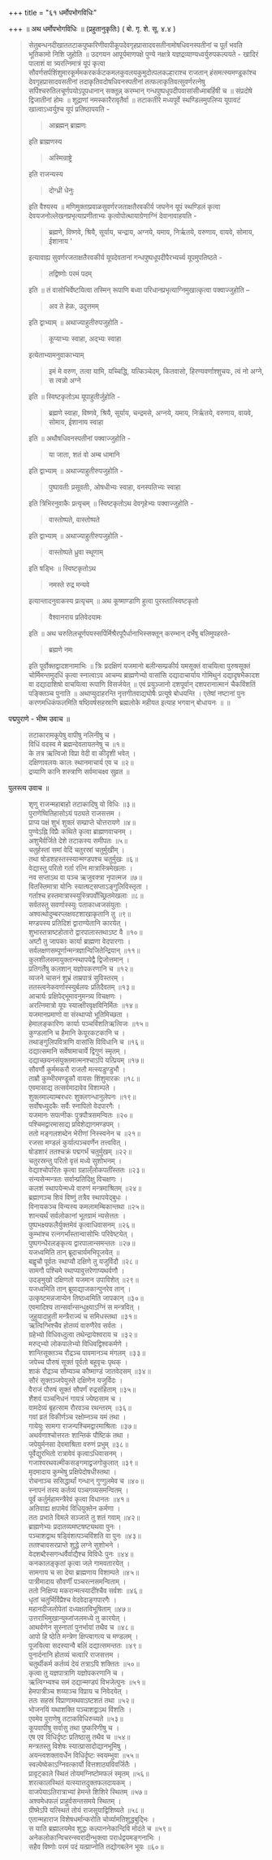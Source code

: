 +++
title = "६१ धर्मोपभोगविधिः"

+++
॥ अथ धर्मोपभोगविधिः ॥ (प्रहुतानुकृतिः) ( बो. गृ. शे. सू. ४.४ ) 

> सेतुबन्धनदीखाततटाकपुष्करिणीवापीकूपदेवगृहप्रासादवसतीनामोषधिवनस्पतीनां च पूर्तं भवति भूतिकामो निशि जुहोति ॥ उदगयन आपूर्यमाणपक्षे पुण्ये नक्षत्रे यज्ञद्रव्याण्यध्वर्युरुपकल्पयते -  खादिरं पालाशं वा त्र्यरत्निमात्रं यूपं कृत्वा सौवर्णसर्पशिंशुमारकूर्ममकरकर्कटकमलकुवलयकुमुदोत्पलकल्हाराश्च राजतान् हंसमत्स्यमण्डूकांश्च देवगृहप्रासादवसतीनां तदाकृतिवदोषधिवनस्पतीनां तत्फलाकृतिवत्सुवर्णरत्नेषु सर्पिश्चरुतिलचूर्णपयोऽपूपधानान् सक्तून्न् करम्भान् गन्धपुष्पधूपदीपवासांसीध्माबर्हिषी च ॥ संप्रदोषे द्विजातीनां होमः ॥ शूद्राणां नमस्कारैरावृतैर्वा ॥ तटाकतीरे मध्यपूर्वे स्थण्डिलमुपलिप्य यूपावटं खात्वाऽध्वर्युश्च यूपं प्रतिष्ठापयति -
>
>> आब्रह्मन् ब्राह्मणः
>
> इति ब्राह्मणस्य 
>
>> अस्मिन्राष्ट्रे
>
> इति राजन्यस्य 
>
>> दोग्ध्री धेनुः
>
> इति वैश्यस्य ॥ मणिमुक्ताप्रवाळसुवर्णरजताक्षतैरवकीर्य जघनेन यूपं स्थण्डिलं कृत्वा देवयजनोल्लेखनप्रभृत्याप्रणीताभ्यः कृत्वोपोत्थायाग्रेणाग्निं देवानावाहयति -
>
>> ब्रह्मणे, विष्णवे, श्रियै, सूर्याय, चन्द्राय, अग्नये, यमाय, निर्ऋतये, वरुणाय, वायवे, सोमाय, ईशानाय ' 
>
> इत्यावाह्य सुवर्णरजताक्षतैरवकीर्य यूपदेवतानां गन्धपुष्पधूपदीपैरभ्यर्च्य यूपमुपतिष्ठते - 
>
>> तद्विष्णोः परमं पदम्
>
> इति ॥ तं वासोभिर्वेष्टयित्वा तस्मिन् रूपाणि बध्वा परिधानप्रभृत्याग्निमुखात्कृत्वा पक्वाज्जुहोति –
>
>> अव ते हेळः, उदुत्तमम्
>
> इति द्वाभ्याम् ॥ अथाज्याहुतीरुपजुहोति - 
>
>> कूप्याभ्यः स्वाहा, अद्भ्यः स्वाहा
>
> इत्येताभ्यामनुवाकाभ्याम् 
>
>> इमं मे वरुण, तत्वा यामि, यच्चिद्धि, यत्किञ्चेदम्, कितवासो, हिरण्यवर्णाश्शुचयः, त्वं नो अग्ने, स त्वन्नो अग्ने
>
> इति ॥ स्विष्टकृतोऽथ यूपाहुतीर्जुहोति - 
>
>> ब्रह्मणे स्वाहा, विष्णवे, श्रियै, सूर्याय, चन्द्रमसे, अग्नये, यमाय, निर्ऋतये, वरुणाय, वायवे, सोमाय, ईशानाय स्वाहा
>
> इति ॥ अथौषधिवनस्पतीनां पक्वाज्जुहोति - 
>
>> या जाता, शतं वो अम्ब धामानि
>
> इति द्वाभ्याम् ॥ अथाज्याहुतीरुपजुहोति - 
>
>> पुष्पावतीः प्रसूवतीः, ओषधीभ्यः स्वाहा, वनस्पतिभ्यः स्वाहा
>
> इति त्रिभिरनुवाकैः प्रत्यृचम् ॥ स्विष्टकृतोऽथ देवगृहेभ्यः पक्वाज्जुहोति - 
>
>> वास्तोष्पते, वास्तोष्पते
>
> इति द्वाभ्याम् ॥ अथाज्याहुतीरुपजुहोति - 
>
>> वास्तोष्पते ध्रुवा स्थूणाम्
>
> इति षड्भिः ॥ स्विष्टकृतोऽथ 
>
>> नमस्ते रुद्र मन्यवे 
>
> इत्यान्तादनुवाकस्य प्रत्यृचम् ॥ अथ कूष्माण्डाणि हुत्वा पुरस्तात्स्विष्टकृतो 
>
>> वैश्वानराय प्रतिवेदयामः
>
> इति ॥ अथ चरुतिलचूर्णपयस्सर्पिर्मिश्रैरपूपैर्धानाभिस्सक्तून् करम्भान् दर्भेषु बलिमुपहरते-
>
>> ब्रह्मणे नमः
>
> इति पूर्वोक्तद्वादशनामाभिः ॥ त्रिः प्रदक्षिणं यजमानो बलीन्सम्प्रकीर्य यमसूक्तं वाचयित्वा पुरुषसूक्तं चोर्मिमन्तमुदधिं कृत्वा स्नात्वाऽप आचम्य ब्राह्मणेभ्यो वासांसि दद्यादाचार्याय गोमिथुनं दद्यादृषभैकादश वा दद्यादाशिषो वाचयित्वा रूपाणि विसर्जयेत् ॥ एवं प्रयुञ्जानो दशपूर्वान् दशपरानात्मानं चैकविंशतिं पङ्क्तिञ्च पुनाति ॥ अथाप्युदाहरन्ति नृत्तगीतवाद्यघोषैः प्रत्यूषे बोधयन्ति । एतेषां नष्टानां पुनः करणमधिकंफलमिति षष्ठिवर्षसहस्राणि ब्रह्मलोके महीयत इत्याह भगवान् बोधायनः ॥  ॥

पद्मपुराणे - भीष्म उवाच ॥ 

> तटाकारामकूपेषु वापीषु नलिनीषु च ।  
विधिं वदस्व मे ब्रह्मन्देवतायतनेषु च ॥१॥  
के तत्र ऋत्विजो विप्रा वेदी वा कीदृशी भवेत् ।  
दक्षिणावलयः कालः स्थानमाचार्य एव च ॥२॥  
द्रव्याणि कानि शस्त्राणि सर्वमाचक्ष्व सुव्रत ॥

पुलस्त्य उवाच ॥ 

> शृणु राजन्महाबाहो तटाकादिषु यो विधिः ॥३॥  
पुराणेष्वितिहासोऽयं पठ्यते राजसत्तम ।  
प्राप्य पक्षं शुभं शुक्लं सम्प्राप्ते चोत्तरायणे ॥४॥  
पुण्येऽह्नि विप्रैः कथिते कृत्वा ब्राह्मणवाचनम् ।  
अशुभैर्वर्जिते देशे तटाकस्य समीपतः ॥५॥  
चतुर्हस्तां समां वेदिं चतुरस्रां चतुर्मुखीम् ।  
तथा षोडशहस्तस्स्यान्मण्डपश्च चतुर्मुखः ॥६॥  
वेद्यास्तु परितो गर्ता रत्नि मात्रास्त्रिमेखलाः ।  
नव सप्ताऽथ वा पञ्च ऋजुवक्त्रा नृपात्मज ॥७॥  
वितस्तिमात्रा योनिः स्यात्षट्सप्ताऽङ्गुलिविस्तृता ।  
गर्ताश्च हस्तमात्रास्स्युस्त्रिपर्वोच्छ्रितमेखलाः ॥८॥  
सर्वतस्तु सवर्णास्स्युः पताकाध्वजसंयुताः ।  
अश्वत्थोदुम्बरप्लक्षवटशाखाकृतानि तु ॥९॥  
मण्डपस्य प्रतिदिशं द्वाराण्येतानि कारयेत् ।  
शुभास्तत्राष्टहोतारो द्वारपालास्तथाऽष्ट वै ॥१०॥  
अष्टौ तु जापकाः कार्या ब्राह्मणा वेदपारगाः ।  
सर्वलक्षणसम्पूर्णान्मन्त्रज्ञान्विजितेन्द्रियान् ॥११॥  
कुलशीलसमायुक्तान्स्थापयेद्वै द्विजोत्तमान् ।  
प्रतिगर्तेषु कलशान् यज्ञोपकरणानि च ॥१२॥  
व्यजने चासनं शुभ्रं ताम्रपात्रं सुविस्तरम् ।  
ततस्त्वनेकवर्णास्स्युर्बलयः प्रतिदैवतम् ॥१३॥  
आचार्यः प्रक्षिपेद्भूमावनुमन्त्र्य विचक्षणः ।  
अरत्निमात्रो यूपः स्यात्क्षीरवृक्षविनिर्मितः ॥१४॥  
यजमानप्रमाणो वा संस्थाप्यो भूतिमिच्छता ।  
हेमालङ्कारिणः कार्याः पञ्चविंशतिऋत्विजः ॥१५॥  
कुण्डलानि च हैमानि केयूरकटकानि च ।  
तथाङ्गुलिपवित्राणि वासांसि विविधानि च ॥१६॥  
दद्यात्समानि सर्वेषामाचार्ये द्विगुणं स्मृतम् ।  
दद्याच्छयनसंयुक्तमात्मनश्चाऽपि यत्प्रियम् ॥१७॥  
सौवर्णौ कूर्ममकरौ राजतौ मत्स्यडुण्डुभौ ।  
ताम्रौ कुम्भीरमण्डूकौ वायसः शिंशुमारकः ॥१८॥  
एवमासाद्य तत्सर्वमादावेव विशाम्पते ।  
शुक्लमाल्याम्बरधरः शुक्लगन्धानुलेपनः ॥१९॥  
सर्वोषध्युदकैः सर्वैः स्नापितो वेदपारगैः ।  
यजमानः सपत्नीकः पुत्रपौत्रसमन्वितः ॥२०॥  
पश्चिमद्वारमासाद्य प्रविशेद्यागमण्डपम् ।  
ततो मङ्गलशब्देन भेरीणां निस्स्वनेन च ॥२१॥  
रजसा मण्डलं कुर्यात्पञ्चवर्णेन तत्त्ववित् ।  
षोडशारं ततश्चक्रं पद्मगर्भं चतुर्मुखम् ॥२२॥  
चतुरस्रन्तु परितो वृत्तं मध्ये सुशोभनम् ।  
वेद्याश्चोपरितः कृत्वा ग्रहाल्ँलोकपतींस्ततः ॥२३॥  
संन्यसेन्मन्त्रतः सर्वान्प्रतिदिक्षु विचक्षणः ।  
कलशं स्थापयेन्मध्ये वारुणं मन्त्रमाश्रितम् ॥२४॥  
ब्रह्माणञ्च शिवं विष्णुं तत्रैव स्थापयेद्बुधः ।  
विनायकञ्च विन्यस्य कमलामम्बिकान्तथा ॥२५॥  
शान्त्यर्थं सर्वलोकानां भूतग्रामं न्यसेत्ततः ।  
पुष्पभक्ष्यफलैर्युक्तमेवं कृत्वाधिवासनम् ॥२६॥  
कुम्भांश्च रत्नगर्भांस्तान्वासोभिः परिवेष्टयेत् ।  
पुष्पगन्धैरलङ्कृत्य द्वारपालान्समन्ततः ॥२७॥  
यजध्वमिति तान् ब्रूदाचार्यमभिपूजयेत् ॥  
बह्वृचौ पूर्वतः स्थाप्यौ दक्षिणे तु यजुर्विदौ ॥२८॥  
सामगौ पश्चिमे स्थाप्यावुत्तरेणाप्यथर्वणौ ।  
उदङ्मुखो दक्षिणतो यजमान उपाविशेत् ॥२९॥  
यजध्वमिति तान् ब्रूयाद्याजकान्पुनरेव तान् ।  
उत्कृष्टमन्नजाप्येन तिष्ठध्वमिति जापकान् ॥३०॥  
एवमादिश्य तान्सर्वान्सन्धुक्ष्याऽग्निं स मन्त्रवित् ।  
जुहुयादाहुती मन्त्रैराज्यं च समिधस्तथा ॥३१॥  
ऋत्विग्भिश्चैव होतव्यं वारुणैरेव सर्वतः ।  
ग्रहेभ्यो विधिवध्दुत्वा तथेन्द्रायेश्वराय च ॥३२॥  
मरुद्भ्यो लोकपालेभ्यो विधिवद्विश्वकर्मणे ।  
शान्तिसूक्तञ्च रौद्रञ्च पावमानञ्च मंगलम् ॥३३॥  
जपेच्च पौरुषं सूक्तं पूर्वतो बहूवृचः पृथक् ।  
शाकं रौद्रञ्च सौम्यञ्च कौष्माण्डं जातवेदसम् ॥३४॥  
सौरं सूक्तञ्जपेयुस्ते दक्षिणेन यजुर्विदः ।  
वैराजं पौरुषं सूक्तं सौपर्णं रुद्रसंहिताम् ॥३५॥  
शैशवं पञ्चनिधनं गायत्रं ज्येष्ठसाम च ।  
वामदेव्यं बृहत्साम रौरवञ्च रथन्तरम् ॥३६॥  
गवां व्रतं विकीर्णञ्च रक्षोम्नञ्च यमं तथा ।  
गायेयुः सामगा राजन्पश्चिमद्वारमाश्रिताः ॥३७॥  
अथर्वणाश्चोत्तरतः शान्तिकं पौष्टिकं तथा ।  
जपेयुर्मनसा देवमाश्रिता वरुणं प्रभुम् ॥३८॥  
पूर्वेद्युरभितो रात्रावेवं कृत्वाऽधिवासनम् ।  
गजाश्वरथवल्मीकसङ्गमाद्व्रजगोकुलात् ॥३९॥  
मृदमादाय कुम्भेषु प्रक्षिपेदोषधीस्तथा ।  
रोचनाञ्च ससिद्धार्थां गन्धान् गुग्गुलमेव च ॥४०॥  
स्नापनं तस्य कर्तव्यं पञ्चगव्यसमन्वितम् ।  
पूर्वं कर्तुर्महामन्त्रैरेवं कृत्वा विधानतः ॥४१॥  
अतिवाह्य क्षपामेवं विधियुक्तेन कर्मणा ।  
ततः प्रभाते विमले सञ्जाते तु शतं गवाम् ॥४२॥  
ब्राह्मणेभ्यः प्रदातव्यमष्टषष्ट्यथवा पुनः ।  
पञ्चाशद्वाथ षड्विंशत्पञ्चविंशति वा पुनः ॥४३॥  
ततश्चावसरप्राप्ते शुद्धे लग्ने सुशोभने ।  
वेदशब्दैस्सगन्धर्वैर्वाद्यैश्च विविधैः पुनः ॥४४॥  
कनकालङ्कृतां कृत्वा जले गामवतारयेत् ।  
सामगाय च सा देया ब्राह्मणाय विशाम्पते ॥४५॥  
पात्रीमादाय सौवर्णीं पञ्चरत्नसमन्विताम् ।  
ततो निक्षिप्य मकरान्मत्स्यादींश्चैव सर्वशः ॥४६॥  
धृतां चतुर्भिर्विप्रैश्च वेदवेदाङ्गपारगैः ।  
महानदीजलोपेतां दध्यक्षतविभूषिताम् ॥४७॥  
उत्तराभिमुखान्युब्जांजलमध्ये तु कारयेत् ।  
आथर्वणेन सुस्नातां पुनर्भायां तथैव च ॥४८॥  
आपो हि ष्ठेति मन्त्रेण क्षिप्त्वागत्य च मण्डलम् ।  
पूजयित्वा सदस्यान्वै बलिं दद्यात्समन्ततः ॥४९॥  
पुनार्दनानि होतव्यं चत्वारि राजसत्तम ।  
चतुर्थीकर्म कर्तव्यं देयं तत्राऽपि शक्तितः ॥५०॥  
कृत्वा तु यज्ञपात्राणि यज्ञोपकरणानि च ।  
ऋत्विग्भ्यश्च समं दद्यान्मण्डपं विभजेत्पुनः ॥५१॥  
हेमपात्रीञ्च शय्याञ्च विप्राय च निवेदयेत् ।  
ततः सहस्रं विप्राणामथवाऽष्टशतं तथा ॥५२॥  
भोजनयिं यथाशक्ति पञ्चाशद्वाऽथ विंशतिः ।  
एवमेव पुराणेषु तटाकविधिरुच्यते ॥५३॥  
कूपवापीषु सर्वासु तथा पुष्करिणीषु च ।  
एष एव विधिर्दृष्टः प्रतिष्ठासु तथैव च ॥५४॥  
मन्त्रतस्तु विशेषः स्यात्प्रासादोद्यानभूमिषु ।  
अयन्त्वशक्तावर्धेन विधिर्दृष्टः स्वयम्भुवा ॥५५॥  
स्वल्पेष्वेकाऽग्निवत्कार्यो वित्तशाठ्यविवर्जितैः ।  
प्रावृट्काले स्थितं तोयमग्निष्टोमफलं स्मृतम् ॥५६॥  
शरत्कालस्थितं यत्स्यात्तदुक्तफलदायकम् ।  
वाजपेयाऽतिरात्राभ्यां हेमन्ते शिशिरे स्थितम् ॥५७॥  
अश्वमेधफलं प्राहुर्वसन्तसमये स्थितम् ।  
ग्रीष्मेऽपि यत्स्थितं तोयं राजसूयाद्विशिष्यते ॥५८॥  
एतान्महाराज विशेषधर्मान्करोति चोर्व्यामतिशुद्धबुद्भिः ।  
स याति ब्रह्मालयमेव शुद्धः कल्पाननेकान्दिवि मोदंते च ॥५९॥  
अनेकलोकान्विचरन्स्वरादीन्भुक्त्वा परार्धद्वयमङ्गनाभिः ।  
सहैव विष्णोः परमं पदं यत्प्राप्नोति तद्योगबलेन भूयः ॥६०॥ 